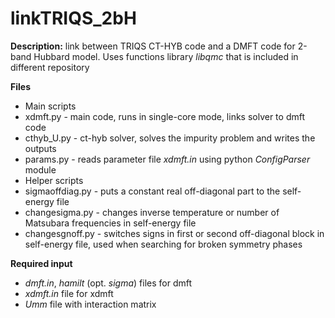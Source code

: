 linkTRIQS_2bH
=============
**Description:**
link between TRIQS CT-HYB code and a DMFT code for 2-band Hubbard model. 
Uses functions library *libqmc* that is included in different repository

**Files**
* Main scripts
 * xdmft.py - main code, runs in single-core mode, links solver to dmft code
 * cthyb_U.py - ct-hyb solver, solves the impurity problem and writes the outputs
 * params.py - reads parameter file *xdmft.in* using python *ConfigParser* module
* Helper scripts
 * sigmaoffdiag.py - puts a constant real off-diagonal part to the self-energy file
 * changesigma.py -  changes inverse temperature or number of Matsubara frequencies in self-energy file
 * changesgnoff.py - switches signs in first or second off-diagonal block in self-energy file, used when searching for broken symmetry phases

**Required input**
* *dmft.in*, *hamilt* (opt. *sigma*) files for dmft
* *xdmft.in* file for xdmft
* *Umm* file with interaction matrix
